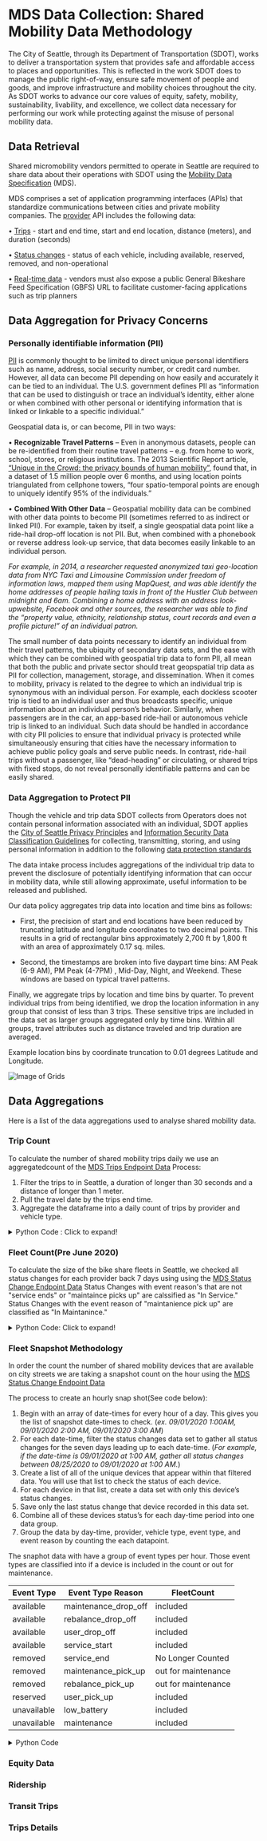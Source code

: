 # MDS Data Collection: Shared Mobility Data Methodology

The City of Seattle, through its Department
of Transportation (SDOT), works to deliver a
transportation system that provides safe and
affordable access to places and opportunities. This is
reflected in the work SDOT does to manage the public
right-of-way, ensure safe movement of people and
goods, and improve infrastructure and mobility choices
throughout the city. As SDOT works to advance our
core values of equity, safety, mobility, sustainability,
livability, and excellence, we collect data necessary
for performing our work while protecting against the
misuse of personal mobility data.

## Data Retrieval 
Shared micromobility vendors permitted to operate in Seattle are required to share data about their operations with SDOT using the [Mobility Data Specification](https://github.com/openmobilityfoundation/mobility-data-specification) (MDS).

MDS comprises a set of application programming interfaces (APIs) that standardize communications between cities and private mobility companies. The [provider](https://github.com/openmobilityfoundation/mobility-data-specification/blob/main/provider) API includes the following data:

• [Trips](https://github.com/openmobilityfoundation/mobility-data-specification/blob/main/provider/README.md#trips) - start and end time, start and end location, distance (meters), and duration (seconds)

• [Status changes](https://github.com/openmobilityfoundation/mobility-data-specification/blob/main/provider/README.md#status-changes) - status of each vehicle, including available, reserved, removed, and non-operational

• [Real-time data](https://github.com/openmobilityfoundation/mobility-data-specification/blob/main/provider/README.md#realtime-data) - vendors must also expose a public General Bikeshare Feed Specification (GBFS) URL to facilitate customer-facing applications such as trip planners



## Data Aggregation for Privacy Concerns

### Personally identifiable information (PII) 
[PII](https://nacto.org/wp-content/uploads/2019/05/NACTO_IMLA_Managing-Mobility-Data.pdf) is commonly thought to be limited to direct unique personal identifiers such as name, address, social security number, or credit card number. However, all data can become PII depending on how easily and accurately it can be tied to an individual. The U.S. government defines PII as “information that can be used to distinguish or trace an individual’s identity, either alone or when combined with other personal or identifying information that is linked or linkable to a specific individual.”

Geospatial data is, or can become, PII in two ways:

• **Recognizable Travel Patterns** – Even in anonymous datasets, people can be re-identified from their routine travel patterns – e.g. from home to work, school, stores, or religious institutions. The 2013
    Scientific Report article, [“Unique in the Crowd: the privacy bounds of human mobility”](https://www.nature.com/articles/srep01376), found that, in a dataset of 1.5 million people over 6 months, and using location points triangulated from cellphone towers, “four spatio-temporal points are enough to uniquely identify 95% of the individuals.”
    
• **Combined With Other Data** – Geospatial mobility data can be combined with other data points to become PII (sometimes referred to as indirect or linked PII). For example, taken by itself, a single geospatial data point like a ride-hail drop-off location is not PII. But, when combined with a phonebook or reverse address look-up service, that data becomes easily linkable to an individual person. 

*For example, in 2014, a researcher requested anonymized taxi geo-location data from NYC Taxi and Limousine Commission under freedom of information laws, mapped them using MapQuest, and was able identify the home addresses of people hailing taxis in front of the Hustler Club between midnight and 6am. Combining a home address with an address look-upwebsite, Facebook and other sources, the researcher was able to find the “property value, ethnicity, relationship status, court records and even a profile picture!” of an individual patron.*

The small number of data points necessary to identify an individual from their travel patterns, the
ubiquity of secondary data sets, and the ease with which they can be combined with geospatial trip data
to form PII, all mean that both the public and private sector should treat geopspatial trip data as PII for
collection, management, storage, and dissemination.
When it comes to mobility, privacy is related to the degree to which an individual trip is synonymous
with an individual person. For example, each dockless scooter trip is tied to an individual user and thus
broadcasts specific, unique information about an individual person’s behavior. Similarly, when passengers
are in the car, an app-based ride-hail or autonomous vehicle trip is linked to an individual. Such data
should be handled in accordance with city PII policies to ensure that individual privacy is protected while
simultaneously ensuring that cities have the necessary information to achieve public policy goals and
serve public needs. In contrast, ride-hail trips without a passenger, like “dead-heading” or circulating, or
shared trips with fixed stops, do not reveal personally identifiable patterns and can be easily shared. 

### Data Aggregation to Protect PII

Though the vehicle and trip data SDOT collects
from Operators does not contain personal
information associated with an individual, SDOT
applies the [City of Seattle Privacy Principles](https://www.seattle.gov/Documents/Departments/InformationTechnology/City-of-Seattle-Privacy-Principles-FINAL.pdf) and
[Information Security Data Classification Guidelines](http://www.seattle.gov/tech/initiatives/information-security)
for collecting, transmitting, storing, and using
personal information in addition to the following
[data protection standards](http://www.seattle.gov/Documents/Departments/Tech/Privacy/SDOT_Mobility_Data_Guidelines.pdf)



The data intake process includes aggregations of the individual trip data to prevent the disclosure of potentially identifying information that can occur in mobility data, while still allowing approximate, useful information to be released and published. 

Our data policy aggregates trip data into location and time bins as follows:

* First, the precision of start and end locations have been reduced by truncating latitude and longitude coordinates to two decimal points. This results in a grid of rectangular bins approximately 2,700 ft by 1,800 ft with an area of approximately 0.17 sq. miles. 

* Second, the timestamps are broken into five daypart time bins: AM Peak (6-9 AM), PM Peak (4-7PM) , Mid-Day, Night, and Weekend. These windows are based on typical travel patterns.

Finally, we aggregate trips by location and time bins by quarter. To prevent individual trips from being identified, we drop the location information in any group that consist of less than 3 trips. These sensitive trips are included in the data set as larger groups aggregated only by time bins. Within all groups, travel attributes such as distance traveled and trip duration are averaged.

Example location bins by coordinate truncation to 0.01 degrees Latitude and Longitude.

![Image of Grids](https://github.com/anthonyaanderson/MDS-Data/blob/main/SeattleGrid.png)

## Data Aggregations
Here is a list of the data aggregations used to analyse shared mobility data. 

### Trip Count
To calculate the number of shared mobility trips daily we use an aggregatedcount of the  [MDS Trips Endpoint Data](https://github.com/openmobilityfoundation/mobility-data-specification/blob/main/provider/trips.json)
Process:
1) Filter the trips to in Seattle, a duration of longer than 30 seconds and a distance of longer than 1 meter. 
2) Pull the travel date by the trips end time. 
3) Aggregate the dataframe into a daily count of trips by provider and vehicle type.
<details>
  <summary>Python Code : Click to expand!</summary>
  
```python
def get_trip_count(df_trips):
    
    # filter criteria
    df_trips = df_trips[df_trips['TripDuration'] > 30]
    df_trips = df_trips[df_trips['TripDistance'] > 0]
    
    # extract the travel date from the trisp end time.
    df_trips['travel_date'] = df_trips['EndTimeLocal'].apply(lambda x: x.strftime("%Y-%m-%d"))
    df_trips['trip_count'] = 1
    
    # Aggregate dataframe by travel date, provider name, and vehicle type
    df_tripcount = df_trips.groupby(['travel_date','ProviderName','VehicleType'], as_index=False).agg({'trip_count':'sum'})
    
    return df_tripcount
```

</details>

### Fleet Count(Pre June 2020)
To calculate the size of the bike share fleets in Seattle,  we checked all status changes for each provider back 7 days using using the [MDS Status Change Endpoint Data](https://github.com/openmobilityfoundation/mobility-data-specification/blob/main/provider/status_changes.json) 
Status Changes with event reason's that are not "service ends" or "maintaince picks up" are calssified as  "In Service."
Status Changes with the event reason of "maintanience pick up"  are classified as "In Maintanince."
<details>
  <summary>Python Code: Click to expand!</summary>
  
```python
def get_fleet_size(df_status):

    df_status['event_time_utc'] = pd.to_datetime(df_status['EventTimeLocal'])
    df_status.drop_duplicates(keep="last",inplace=True) 
    
    # limit records to locations in Seattle
    df_status['location'] = df_status[['Latitude','Longitude']].apply(lambda x: inSeattle(*x), axis=1)
    df_status = df_status[df_status['location'] == 'In Seattle']
    
    df_providers = df_status.groupby(['ProviderName'], as_index=False).agg({'location':'first'})
    
    #print (df_providers)
    providers = df_providers['ProviderName'].to_list()
    print (providers)
    
    Snapshot_date = []
    Count_in_service = []
    Count_in_maintenance = []
    Provider_name = []
    Vehicle_type = []
    
    
    # Iterate through each provider
    for provider in providers:

        df_status_provider = df_status[df_status['ProviderName'] == provider]
        
        # Minimum and maximum start dates
        min_date = df_status_provider['event_time_utc'].min().replace(hour=5, minute=0, second=0, microsecond=0)
        max_date = df_status_provider['event_time_utc'].max().replace(hour=5, minute=0, second=0, microsecond=0)
        report_start_date = min_date + timedelta(days=7)
        report_duration = (max_date - report_start_date).days + 2
        print (min_date, max_date, report_start_date, report_duration)
        
        print ('min_date:',min_date,'max_date:',max_date, 'report_start_date:',report_start_date)
        
        # Iterate through each day in the dataset and calculate the fleet size for that time
        for i in range(report_duration):
        
            snapshot_end_date = report_start_date + timedelta(days=i)
            snapshot_start_date = snapshot_end_date + timedelta(days=-7)  
            travel_date = snapshot_end_date.strftime("%Y-%m-%d")
            print ("travel_date", travel_date,"snapshot_end_date",snapshot_end_date,"snapshot_start_date",snapshot_start_date)

            df = df_status_provider.copy()

            # fleet size calculation critieria:
            # event is within one week prior to snapshot
            df = df[(df['event_time_utc'] > snapshot_start_date) & (df['event_time_utc'] <= snapshot_end_date)]

            # sort chronologically, then take the first event in the time period
            df = df.sort_values(by=['DeviceId','event_time_utc'], ascending=[False, False])
            df = df.drop_duplicates(subset=['DeviceId'], keep='first')
            
    
            for vehicle_type in df.VehicleType.unique():
                Snapshot_date.append(travel_date)
                Provider_name.append(provider)
                Vehicle_type.append(vehicle_type)
                Count_in_service.append(df["EventTypeReason"][(df["EventTypeReason"] != 'maintenance_pick_up') & (df["EventTypeReason"] != 'service_end') & (df["VehicleType"] == vehicle_type)].count())
                Count_in_maintenance.append(df["EventTypeReason"][(df["EventTypeReason"] == 'maintenance_pick_up') & (df["VehicleType"] == vehicle_type)].count())

    df_fleetsize = pd.DataFrame()
    df_fleetsize['travel_date'] = Snapshot_date
    df_fleetsize['vehicle_type'] = Vehicle_type
    df_fleetsize['provider_name'] = Provider_name
    df_fleetsize['count_in_service'] = Count_in_service
    df_fleetsize['count_in_maintenance'] = Count_in_maintenance
    
    return df_fleetsize
```

</details>

### Fleet Snapshot Methodology
In order the count the number of shared mobility devices that are available on city streets we are taking a snapshot count on the hour using the [MDS Status Change Endpoint Data](https://github.com/openmobilityfoundation/mobility-data-specification/blob/main/provider/status_changes.json)

The process to create an hourly snap shot(See code below): 
1.	Begin with an array of date-times for every hour of a day. This gives you the list of snapshot date-times to check. (*ex. 09/01/2020 1:00AM, 09/01/2020 2:00 AM, 09/01/2020 3:00 AM*)
2.	For each date-time, filter the status changes data set to gather all status changes for the seven days leading up to each date-time. (*For example, if the date-time is 09/01/2020 at 1:00 AM, gather all status changes between 08/25/2020 to 09/01/2020 at 1:00 AM.*)
3.	Create a list of all of the unique devices that appear within that filtered data. You will use that list to check the status of each device.
4.	For each device in that list, create a data set with only this device’s status changes.
5.	Save only the last status change that device recorded in this data set.
6.	Combine all of these devices status’s for each day-time  period into one data group.
7.	Group the data by day-time, provider, vehicle type, event type, and  event reason by counting the each datapoint.  

 
The snaphot data with have a group of event types per hour. Those event types are classified into if a device is included in the count or out for maintenance. 

| Event Type  | Event Type Reason | FleetCount |
| ------------- | ------------- | ------------- |
| available  | maintenance_drop_off  | included  | 
| available  | rebalance_drop_off  | included   | 
| available  | user_drop_off  | included  | 
| available  | service_start  | included   | 
| removed  | service_end  | No Longer Counted   | 
| removed  | maintenance_pick_up  | out for maintenance  | 
| removed  | rebalance_pick_up | out for maintenance  | 
| reserved  | user_pick_up | included   | 
| unavailable  | low_battery | included   | 
| unavailable  | maintenance  | included   | 

<details>
  <summary>Python Code</summary>
  
```python
#SC is the internal Status Changes Database
#rundate is the date you want to run the snapshot

def get_hourlysnapshot(SC, rundate):
  dev =[]
  EventTimeLocal =[]
  EventType =[]
  EventTypeReason =[]
  ProviderName =[]
  VehicleType =[]
  Snaptime = []
  
  #Step 1: rng will get a date time for every hour for this date.
  rng = pd.date_range(rundate, periods=24, freq='1H')
  
  #Step 2: using a for loop to filter the status change data for each day-time
  for d in rng:
    filterSC =  SC[SC['EventTimeLocal'] < d]
    days=7    
    cutoff_date = d - pd.Timedelta(days=days)
    filterSC2 = filterSC[filterSC['EventTimeLocal'] > cutoff_date] 
    #Step 3: create a list of all devices that are listed in this filtered data set
    Devices = filterSC2.DeviceId.unique()
    
    #Step 4:This loop will get filter the status change data to just the data for a specific device. 
    for i in Devices:
      IDevice = filterSC2[filterSC2['DeviceId']== i]
      #Step 5: Use only the last status change for each device
      LastStatus = IDevice.iloc[-1:]
      dev.append(i)
      EventTimeLocal.append(LastStatus.iloc[0]["EventTimeLocal"])
      EventType.append(LastStatus.iloc[0]["EventType"])
      EventTypeReason.append(LastStatus.iloc[0]["EventTypeReason"])
      ProviderName.append(LastStatus.iloc[0]["ProviderName"])
      VehicleType.append(LastStatus.iloc[0]["VehicleType"])
      Snaptime.append(d)
   
  #Step 6: Then add all the last status of each device for each time into a data frame
  df = pd.DataFrame()
  df["Device"] = dev
  df['EventTimeLocal'] = EventTimeLocal
  df['EventType'] = EventType
  df['EventTypeReason'] = EventTypeReason
  df['ProviderName'] = ProviderName
  df['VehicleType'] = VehicleType
  df['Time'] = Snaptime
  df['count']= 1
  
  #Step 7: Aggragate the data by the hour, provider, vehicle type, and status chaneg events.
  Snapshot = df.groupby(['Time','ProviderName','VehicleType', 'EventType', 'EventTypeReason',], as_index=False).agg({'count':'sum'})
  
  #Return the aggregated data.
  return Snapshot
 ```
</details>

### Equity Data
### Ridership
### Transit Trips
### Trips Details

